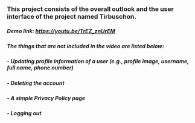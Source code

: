 ### This project consists of the overall outlook and the user interface of the project named Tirbuschon.
##### Demo link: https://youtu.be/TrEZ_znUrEM

##### The things that are not included in the video are listed below:

##### - Updating profile information of a user (e.g., profile image, username, full name, phone number)
##### - Deleting the account
##### - A simple Privacy Policy page
##### - Logging out
